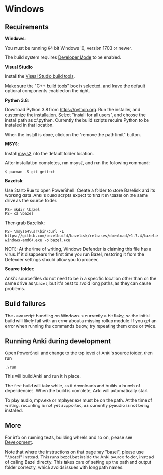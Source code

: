# Windows

## Requirements

**Windows**:

You must be running 64 bit Windows 10, version 1703 or newer.

The build system requires [Developer Mode](https://docs.microsoft.com/en-us/windows/apps/get-started/enable-your-device-for-development) to be enabled.

**Visual Studio**:

Install the [Visual Studio build tools](https://visualstudio.microsoft.com/downloads/#build-tools-for-visual-studio-2019).

Make sure the "C++ build tools" box is selected, and leave the default optional
components enabled on the right.

**Python 3.8**:

Download Python 3.8 from <https://python.org>. Run the installer, and
customize the installation. Select "install for all users", and choose
the install path as c:\python. Currently the build scripts require
Python to be installed in that location.

When the install is done, click on the "remove the path limit" button.

**MSYS**:

Install [msys2](https://www.msys2.org/) into the default folder location.

After installation completes, run msys2, and run the following command:

```
$ pacman -S git gettext
```

**Bazelisk**:

Use Start>Run to open PowerShell. Create a folder to store Bazelisk
and its working data. Anki's build scripts expect to find it in \bazel on the same drive as the source folder.

```
PS> mkdir \bazel
PS> cd \bazel
```

Then grab Bazelisk:

```
PS> \msys64\usr\bin\curl -L https://github.com/bazelbuild/bazelisk/releases/download/v1.7.4/bazelisk-windows-amd64.exe -o bazel.exe
```

NOTE: At the time of writing, Windows Defender is claiming this file has a virus. If it disappears
the first time you run Bazel, restoring it from the Defender settings should allow you to proceed.

**Source folder**:

Anki's source files do not need to be in a specific location other than on the
same drive as `\bazel`, but it's best to avoid long paths, as they can cause
problems.

## Build failures

The Javascript bundling on Windows is currently a bit flaky, so the initial
build will likely fail with an error about a missing rollup module. If you
get an error when running the commands below, try repeating them once or twice.

## Running Anki during development

Open PowerShell and change to the top level of Anki's source folder,
then run

```
.\run
```

This will build Anki and run it in place.

The first build will take while, as it downloads and builds a bunch of
dependencies. When the build is complete, Anki will automatically start.

To play audio, mpv.exe or mplayer.exe must be on the path. At the time
of writing, recording is not yet supported, as currently pyaudio is
not being installed.

## More

For info on running tests, building wheels and so on, please see
[Development](./development.md).

Note that where the instructions on that page say "bazel", please use ".\bazel"
instead. This runs bazel.bat inside the Anki source folder, instead of
calling Bazel directly. This takes care of setting up the path and output folder
correctly, which avoids issues with long path names.
